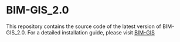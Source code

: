 # BIM-GIS_2.0

This repository contains the source code of the latest version of BIM-GIS_2.0. For a detailed installation guide, please visit [BIM-GIS](https://github.com/abaronbo/BIM-GIS/)
